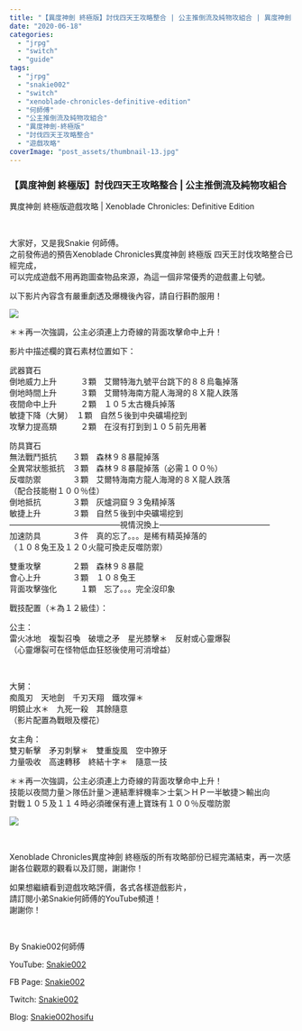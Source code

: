 ```yaml
---
title: "【異度神劍 終極版】討伐四天王攻略整合 | 公主推倒流及純物攻組合 | 異度神劍 終極版遊戲攻略 | Xenoblade Chronicles: Definitive Edition"
date: "2020-06-18"
categories: 
  - "jrpg"
  - "switch"
  - "guide"
tags: 
  - "jrpg"
  - "snakie002"
  - "switch"
  - "xenoblade-chronicles-definitive-edition"
  - "何師傅"
  - "公主推倒流及純物攻組合"
  - "異度神劍-終極版"
  - "討伐四天王攻略整合"
  - "遊戲攻略"
coverImage: "post_assets/thumbnail-13.jpg"
---
```


### 【異度神劍 終極版】討伐四天王攻略整合 | 公主推倒流及純物攻組合  
異度神劍 終極版遊戲攻略 | Xenoblade Chronicles: Definitive Edition

  
   

  
大家好，又是我Snakie 何師傅。  
之前發佈過的預告Xenoblade Chronicles異度神劍 終極版 四天王討伐攻略整合已經完成，  
可以完成遊戲不用再跑圖查物品來源，為這一個非常優秀的遊戲畫上句號。  

  
以下影片內容含有嚴重劇透及爆機後內容，請自行斟酌服用！  

  
![](post_assets/2.mp4_snapshot_02.26.374-1024x576.jpg)  

  
＊＊再一次強調，公主必須連上力奇線的背面攻擊命中上升！  

  
影片中描述欄的寶石素材位置如下：  

  
武器寶石  
倒地威力上升　　　３顆　艾爾特海九號平台跳下的８８烏龜掉落  
倒地時間上升　　　３顆　艾爾特海南方龍人海灣的８Ｘ龍人跌落  
夜間命中上升　　　２顆　１０５太古機兵掉落  
敏捷下降（大舅）　１顆　自然５後到中央礦場挖到  
攻擊力提高類　　　２顆　在沒有打到到１０５前先用著  

  
防具寶石  
無法戰鬥抵抗　　３顆　森林９８暴龍掉落  
全異常狀態抵抗　３顆　森林９８暴龍掉落（必需１００％）  
反噬防禦　　　　３顆　艾爾特海南方龍人海灣的８Ｘ龍人跌落  
（配合技能樹１００％佳）  
倒地抵抗　　　　３顆　灰爐洞窟９３兔精掉落  
敏捷上升　　　　３顆　自然５後到中央礦場挖到  
——————————————視情況換上——————————————  
加速防具　　　　３件　真的忘了。。。是稀有精英掉落的  
（１０８兔王及１２０火龍可換走反噬防禦）  

  
雙重攻擊　　　　２顆　森林９８暴龍  
會心上升　　　　３顆　１０８兔王  
背面攻擊強化　　　１顆　忘了。。。完全沒印象  

  
戰技配置（＊為１２級佳）：  

  
公主：  
雷火冰地　複製召喚　破壞之矛　星光膝擊＊　反射或心靈爆裂  
（心靈爆裂可在怪物低血狂怒後使用可消增益）  

  
   

  
大舅：  
痴風刃　天地劍　千刃天翔　鐵攻彈＊  
明鏡止水＊　九死一殺　其餘隨意  
（影片配置為戰眼及櫻花）  

  
女主角：  
雙刃斬擊　矛刃刺擊＊　雙重旋風　空中獠牙  
力量吸收　高速轉移　終結十字＊　隨意一技  

  
＊＊再一次強調，公主必須連上力奇線的背面攻擊命中上升！  
技能以夜間力量＞隊伍計量＞連結牽絆機率＞士氣＞ＨＰ一半敏捷＞輸出向  
對戰１０５及１１４時必須確保有連上寶珠有１００％反噬防禦  

  
![](post_assets/2.mp4_snapshot_10.03.821-1024x576.jpg)  

  
   

  
Xenoblade Chronicles異度神劍 終極版的所有攻略部份已經完滿結束，再一次感謝各位觀眾的觀看以及訂閱，謝謝你！  

  
如果想繼續看到遊戲攻略評價，各式各樣遊戲影片，  
請訂閱小弟Snakie何師傅的YouTube頻道！  
謝謝你！  

  
   

  
By Snakie002何師傅  

  
YouTube: [Snakie002](https://www.youtube.com/channel/UCDOMLG_RBSoqVHK3sIYJeLA)  

  
FB Page: [Snakie002](https://www.facebook.com/Snakie002/)  

  
Twitch: [Snakie002](https://www.twitch.tv/snakie002/)  

  
Blog: [Snakie002hosifu](https://snakie002hosifu.blog)
